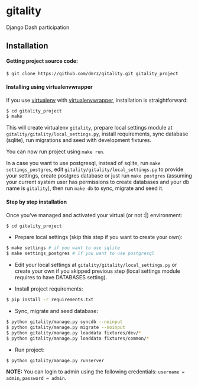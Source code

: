 gitality
========

Django Dash participation


## Installation

#### Getting project source code:

```bash
$ git clone https://github.com/dmrz/gitality.git gitality_project
```

#### Installing using virtualenvwrapper

If you use [virtualenv](https://pypi.python.org/pypi/virtualenv) with [virtualenvwrapper](https://pypi.python.org/pypi/virtualenvwrapper), installation is straightforward:

```bash
$ cd gitality_project
$ make
```

This will create virtualenv `gitality`, prepare local settings module at `gitality/gitality/local_settings.py`, install requirements, sync database (sqlite), run migrations and seed with development fixtures.

You can now run project using `make run`.

In a case you want to use postgresql, instead of sqlite, run `make settings_postgres`, edit `gitality/gitality/local_settings.py` to provide your settings, create postgres database or just run `make postgres` (assuming your current system user has permissions to create databases and your db name is `gitality`), then run `make db` to sync, migrate and seed it.

#### Step by step installation

Once you've managed and activated your virtual (or not :|) environment:

```bash
$ cd gitality_project
```

* Prepare local settings (skip this step if you want to create your own):

```bash
$ make settings # if you want to use sqlite
$ make settings_postgres # if you want to use postgresql
```

* Edit your local settings at `gitality/gitality/local_settings.py` or create your own if you skipped previous step (local settings module requires to have DATABASES setting).

* Install project requirements:

```bash
$ pip install -r requirements.txt
```

* Sync, migrate and seed database:

```bash
$ python gitality/manage.py syncdb --noinput
$ python gitality/manage.py migrate --noinput
$ python gitality/manage.py loaddata fixtures/dev/*
$ python gitality/manage.py loaddata fixtures/common/*
```

* Run project:

```bash
$ python gitality/manage.py runserver
```

**NOTE:** You can login to admin using the following credentials: `username = admin`, `password = admin`.
